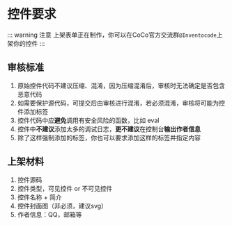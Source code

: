 # 控件要求
::: warning 注意
上架表单正在制作，你可以在CoCo官方交流群`@Inventocode`上架你的控件
:::
## 审核标准
1. 原始控件代码不建议压缩、混淆，因为压缩混淆后，审核时无法确定是否包含恶意代码
2. 如需要保护源代码，可提交后由审核进行混淆，若必须混淆，审核将可能为控件添加<Badge type="danger" text="不安全"/>标签
3. 控件代码中应**避免**调用有安全风险的函数，比如 eval
4. 控件中**不建议**添加太多的调试日志，**更不建议**在控制台**输出作者信息**
5. 除了<Badge type="danger" text="不安全"/>这样强制添加的标签，你也可以要求添加<Badge type="info" text="信息"/><Badge type="warning" text="警告"/><Badge type="tip" text="提示"/>这样的标签并指定内容

## 上架材料
1. 控件源码
2. 控件类型，可见控件 or 不可见控件
3. 控件名称 + 简介
4. 控件封面图（非必须，建议svg）
5. 作者信息：QQ，邮箱等